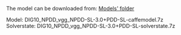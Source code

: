 The model can be downloaded from: [Models' folder](https://drive.google.com/open?id=1Amp9jJSu32tZ_DHe_ljziGzC-fE42Pfg)

Model: DIG10_NPDD_vgg_NPDD-SL-3.0+PDD-SL-caffemodel.7z<br>
Solverstate: DIG10_NPDD_vgg_NPDD-SL-3.0+PDD-SL-solverstate.7z
